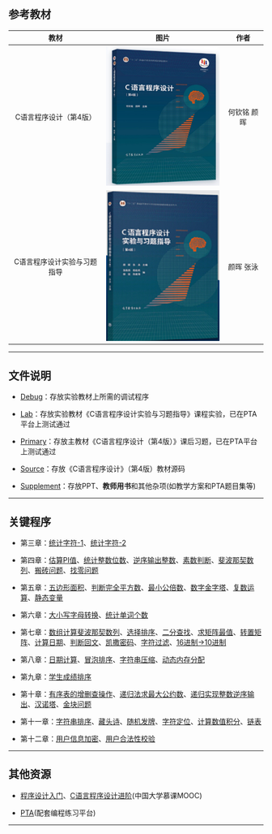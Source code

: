 ## 参考教材

|            教材             |                            图片                             |    作者     |
| :-------------------------: | :---------------------------------------------------------: | :---------: |
|   C语言程序设计（第4版）    | ![image-20231227203813529](img/image-20231227203813529.png) | 何钦铭 颜晖 |
| C语言程序设计实验与习题指导 | ![image-20231227210437299](img/image-20231227210437299.png) |  颜晖 张泳  |

------



## 文件说明

- <a href="Debug">Debug</a>：存放实验教材上所需的调试程序

- <a href="Lab">Lab</a>：存放实验教材《C语言程序设计实验与习题指导》课程实验，已在PTA平台上测试通过


- <a href="Primary">Primary</a>：存放主教材《C语言程序设计（第4版）》课后习题，已在PTA平台上测试通过


- <a href="Source">Source</a>：存放《C语言程序设计》（第4版）教材源码


- <a href="Supplement">Supplement</a>：存放PPT、**教师用书**和其他杂项(如教学方案和PTA题目集等)


------



## 关键程序

- 第三章：<a href="Source/ch03/3_07.c">统计字符-1</a>、<a href="Source/ch03/3_10.c">统计字符-2</a>

- 第四章：<a href="Source/ch04/4_01.c">估算PI值</a>、<a href="Source/ch04/4_03.c">统计整数位数</a>、<a href="Source/ch04/4_04.c">逆序输出整数</a>、<a href="Source/ch04/4_05_3.c">素数判断</a>、<a href="Source/ch04/4_09.c">斐波那契数列</a>、<a href="Source/ch04/4_11_2.c">搬砖问题</a>、<a href="Source/ch04/4_12.c">找零问题</a>

- 第五章：<a href="Source/ch05/5_02.c">五边形面积</a>、<a href="Source/ch05/5_03.c">判断完全平方数</a>、<a href="Source/ch05/5_04.c">最小公倍数</a>、<a href="Source/ch05/5_06.c">数字金字塔</a>、<a href="Source/ch05/5_07.c">复数运算</a>、<a href="Source/ch05/5_09.c">静态变量</a>

- 第六章：<a href="Source/ch06/6_01.c">大小写字母转换</a>、<a href="Source/ch06/6_05.c">统计单词个数</a>

- 第七章：<a href="Source/ch07/7_02.c">数组计算斐波那契数列</a>、<a href="Source/ch07/7_05.c">选择排序</a>、<a href="Source/ch07/7_07_2.c">二分查找</a>、<a href="Source/ch07/7_09.c">求矩阵最值</a>、<a href="Source/ch07/7_09.c">转置矩阵</a>、<a href="Source/ch07/7_10.c">计算日期</a>、<a href="Source/ch07/7_11.c">判断回文</a>、<a href="Source/ch07/7_12.c">凯撒密码</a>、<a href="Source/ch07/7_13.c">字符过滤</a>、<a href="Source/ch07/7_14.c">16进制->10进制</a>

- 第八章：<a href="Source/ch08/8_04.c">日期计算</a>、<a href="Source/ch08/8_05.c">冒泡排序</a>、<a href="Source/ch08/8_08.c">字符串压缩</a>、<a href="Source/ch08/8_10.c">动态内存分配</a>

- 第九章：<a href="Source/ch09/9_02.c">学生成绩排序</a>

- 第十章：<a href="Source/ch10/10_01.c">有序表的增删查操作</a>、<a href="Source/ch10/10_03.c">递归法求最大公约数</a>、<a href="Source/ch10/10_04_3.c">递归实现整数逆序输出</a>、<a href="Source/ch10/10_05.c">汉诺塔</a>、<a href="Source/ch10/10_06.c">金块问题</a>

- 第十一章：<a href="Source/ch11/11_04.c">字符串排序</a>、<a href="Source/ch11/11_05.c">藏头诗</a>、<a href="Source/ch11/11_06.c">随机发牌</a>、<a href="Source/ch11/11_08.c">字符定位</a>、<a href="Source/ch11/11_09.c">计算数值积分</a>、<a href="Source/ch11/11_10.c">链表</a>

- 第十二章：<a href="Source/ch12/12_02.c">用户信息加密</a>、<a href="Source/ch12/12_04.c">用户合法性校验</a>

------



## 其他资源

- <a href="https://www.icourse163.org/course/ZJU-199001">程序设计入门</a>、<a href="https://www.icourse163.org/course/ZJU-200001">C语言程序设计进阶</a>(中国大学慕课MOOC)

- <a href="https://pintia.cn/home">PTA</a>(配套编程练习平台)

------

